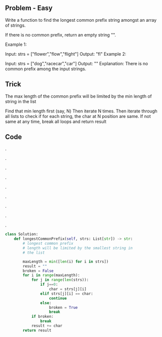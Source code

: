 ## Problem - Easy

Write a function to find the longest common prefix string amongst an array of strings.

If there is no common prefix, return an empty string "".

 

Example 1:

Input: strs = ["flower","flow","flight"]
Output: "fl"
Example 2:

Input: strs = ["dog","racecar","car"]
Output: ""
Explanation: There is no common prefix among the input strings.
 

## Trick

The max length of the common prefix will be limited by the min length of string in the list

Find that min length first (say, N)
Then iterate N times.
Then iterate through all lists to check if for each string, the char at N position are same.
If not same at any time, break all loops and return result


## Code

.

.

.

.

.

.

.

.

.

```python
class Solution:
    def longestCommonPrefix(self, strs: List[str]) -> str:
        # longest common prefix
        # length will be limited by the smallest string in
        # the list

        maxLength = min([len(i) for i in strs])
        result = ""
        broken = False
        for i in range(maxLength):
            for j in range(len(strs)):
                if j==0:
                    char = strs[j][i]
                elif strs[j][i] == char:
                    continue
                else:
                    broken = True
                    break
            if broken:
                break
            result += char
        return result
```